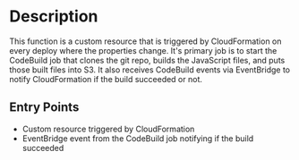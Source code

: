 # Description
This function is a custom resource that is triggered by CloudFormation on every deploy where the properties change. It's primary job is to start the CodeBuild job that clones the git repo, builds the JavaScript files, and puts those built files into S3. It also receives CodeBuild events via EventBridge to notify CloudFormation if the build succeeded or not.

## Entry Points
- Custom resource triggered by CloudFormation
- EventBridge event from the CodeBuild job notifying if the build succeeded
